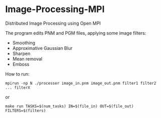 # Image-Processing-MPI
Distributed Image Processing using Open MPI

The program edits PNM and PGM files, applying some image filters:
* Smoothing
* Approximative Gaussian Blur
* Sharpen
* Mean removal
* Emboss

How to run: 
```
mpirun -np N ./processer image_in.pnm image_out.pnm filter1 filter2 ... filterX
```
or
```
make run TASKS=$(num_tasks) IN=$(file_in) OUT=$(file_out) FILTERS=$(filters)
```
